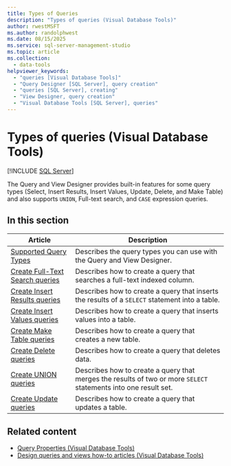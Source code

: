 ```yaml
---
title: Types of Queries
description: "Types of queries (Visual Database Tools)"
author: rwestMSFT
ms.author: randolphwest
ms.date: 08/15/2025
ms.service: sql-server-management-studio
ms.topic: article
ms.collection:
  - data-tools
helpviewer_keywords:
  - "queries [Visual Database Tools]"
  - "Query Designer [SQL Server], query creation"
  - "queries [SQL Server], creating"
  - "View Designer, query creation"
  - "Visual Database Tools [SQL Server], queries"
---
```

# Types of queries (Visual Database Tools)

[!INCLUDE [SQL Server](../includes/applies-to-version/sqlserver.md)]

The Query and View Designer provides built-in features for some query types (Select, Insert Results, Insert Values, Update, Delete, and Make Table) and also supports `UNION`, Full-text search, and `CASE` expression queries.

## In this section

| Article | Description |
| --- | --- |
| [Supported Query Types](supported-query-types-visual-database-tools.md) | Describes the query types you can use with the Query and View Designer. |
| [Create Full-Text Search queries](create-full-text-search-queries-visual-database-tools.md) | Describes how to create a query that searches a full-text indexed column. |
| [Create Insert Results queries](create-insert-results-queries-visual-database-tools.md) | Describes how to create a query that inserts the results of a `SELECT` statement into a table. |
| [Create Insert Values queries](create-insert-values-queries-visual-database-tools.md) | Describes how to create a query that inserts values into a table. |
| [Create Make Table queries](create-make-table-queries-visual-database-tools.md) | Describes how to create a query that creates a new table. |
| [Create Delete queries](create-delete-queries-visual-database-tools.md) | Describes how to create a query that deletes data. |
| [Create UNION queries](create-union-queries-visual-database-tools.md) | Describes how to create a query that merges the results of two or more `SELECT` statements into one result set. |
| [Create Update queries](create-update-queries-visual-database-tools.md) | Describes how to create a query that updates a table. |

## Related content

- [Query Properties (Visual Database Tools)](query-properties-visual-database-tools.md)
- [Design queries and views how-to articles (Visual Database Tools)](design-queries-and-views-how-to-topics-visual-database-tools.md)
